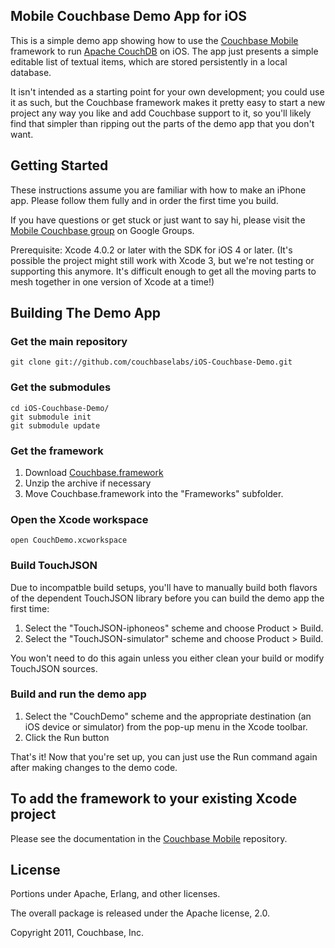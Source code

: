 ## Mobile Couchbase Demo App for iOS

This is a simple demo app showing how to use the [Couchbase Mobile][1] framework to run [Apache CouchDB][2] on iOS. The app just presents a simple editable list of textual items, which are stored persistently in a local database.

It isn't intended as a starting point for your own development; you could use it as such, but the Couchbase framework makes it pretty easy to start a new project any way you like and add Couchbase support to it, so you'll likely find that simpler than ripping out the parts of the demo app that you don't want.


## Getting Started

These instructions assume you are familiar with how to make an iPhone app. Please follow them fully and in order the first time you build.

If you have questions or get stuck or just want to say hi, please visit the [Mobile Couchbase group][4] on Google Groups.

Prerequisite: Xcode 4.0.2 or later with the SDK for iOS 4 or later. (It's possible the project might still work with Xcode 3, but we're not testing or supporting this anymore. It's difficult enough to get all the moving parts to mesh together in one version of Xcode at a time!)

## Building The Demo App

### Get the main repository

    git clone git://github.com/couchbaselabs/iOS-Couchbase-Demo.git

### Get the submodules

    cd iOS-Couchbase-Demo/
    git submodule init
    git submodule update

### Get the framework

1. Download [Couchbase.framework][5]
2. Unzip the archive if necessary
3. Move Couchbase.framework into the "Frameworks" subfolder.

### Open the Xcode workspace

    open CouchDemo.xcworkspace

### Build TouchJSON

Due to incompatble build setups, you'll have to manually build both flavors of the dependent TouchJSON library before you can build the demo app the first time:

1. Select the "TouchJSON-iphoneos" scheme and choose Product > Build.
1. Select the "TouchJSON-simulator" scheme and choose Product > Build.

You won't need to do this again unless you either clean your build or modify TouchJSON sources.

### Build and run the demo app

1. Select the "CouchDemo" scheme and the appropriate destination (an iOS device or simulator) from the pop-up menu in the Xcode toolbar.
2. Click the Run button

That's it! Now that you're set up, you can just use the Run command again after making changes to the demo code.

## To add the framework to your existing Xcode project

Please see the documentation in the [Couchbase Mobile][1] repository.

## License

Portions under Apache, Erlang, and other licenses.

The overall package is released under the Apache license, 2.0.

Copyright 2011, Couchbase, Inc.


[1]: https://github.com/couchbaselabs/iOS-Couchbase
[2]: http://couchdb.apache.org
[3]: https://github.com/couchbaselabs/iOS-Couchbase/blob/master/doc/using_mobile_couchbase.md
[4]: https://groups.google.com/group/mobile-couchbase
[5]: https://github.com/downloads/snej/iOS-Couchbase/Couchbase.framework.zip